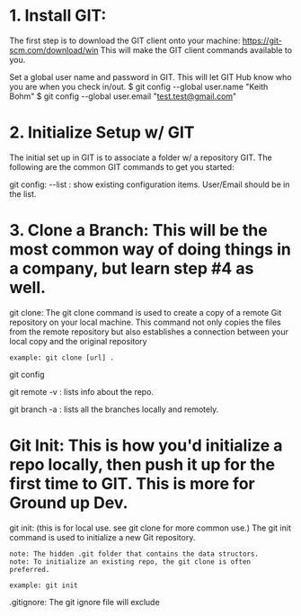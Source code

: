 # 1. Install GIT:
The first step is to download the GIT client onto your machine:  https://git-scm.com/download/win
   This will make the GIT client commands available to you.

Set a global user name and password in GIT.  This will let GIT Hub know who you are when you check in/out.
$ git config --global user.name "Keith Bohm"
$ git config --global user.email "test.test@gmail.com"


# 2. Initialize Setup w/ GIT
The initial set up in GIT is to associate a folder w/ a repository GIT.  The following are the common GIT commands to get you started:

git config:
    --list : show existing configuration items.  User/Email should be in the list.

# 3. Clone a Branch: This will be the most common way of doing things in a company, but learn step #4 as well.
git clone:
    The git clone command is used to create a copy of a remote Git repository on your local machine. This command not only copies the files from the remote repository but also establishes a connection between your local copy and the original repository

    example: git clone [url] .
    
git config

git remote -v : lists info about the repo.

git branch -a : lists all the branches locally and remotely.


# Git Init: This is how you'd initialize a repo locally, then push it up for the first time to GIT. This is more for Ground up Dev.
git init: (this is for local use. see git clone for more common use.)
    The git init command is used to initialize a new Git repository. 
    
    note: The hidden .git folder that contains the data structors.
    note: To initialize an existing repo, the git clone is often preferred.

    example: git init

.gitignore:
    The git ignore file will exclude 
